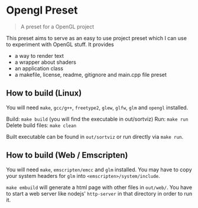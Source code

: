 # Opengl Preset

> A preset for a OpenGL project

This preset aims to serve as an easy to use project preset which I can use
to experiment with OpenGL stuff. It provides
- a way to render text
- a wrapper about shaders
- an application class
- a makefile, license, readme, gitignore and main.cpp file preset

## How to build (Linux)
You will need `make`, `gcc/g++`, `freetype2`, `glew`, `glfw`, `glm` and `opengl` installed.

Build: `make build` (you will find the executable in out/sortviz)
Run: `make run`
Delete build files: `make clean`

Built executable can be found in `out/sortviz` or run directly via `make run`.

## How to build (Web / Emscripten)
You will need `make`, `emscripten/emcc` and `glm` installed.
You may have to copy your system headers for `glm` into `<emscripten>/system/include`.

`make embuild` will generate a html page with other files in `out/web/`.
You have to start a web server like nodejs' `http-server` in that directory in order to run it.
